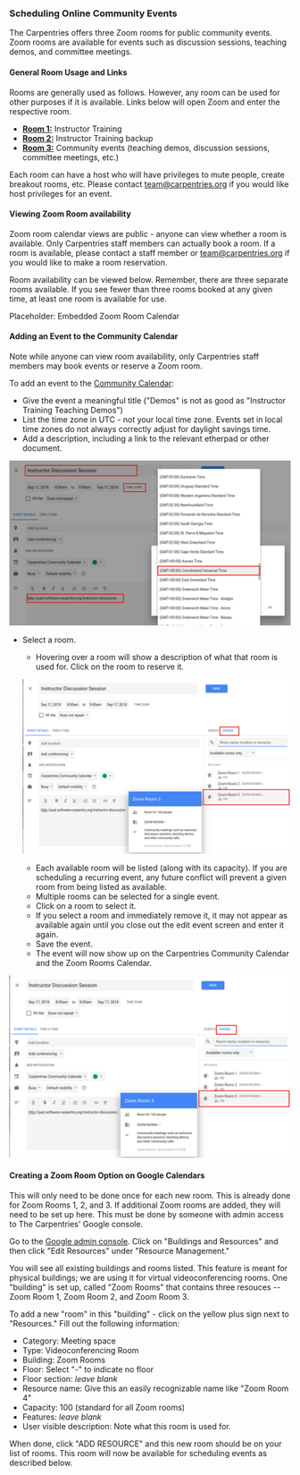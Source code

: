 
<script src="https://ajax.googleapis.com/ajax/libs/jquery/3.3.1/jquery.min.js"></script>
<script type="text/javascript" src="https://cdnjs.cloudflare.com/ajax/libs/jstimezonedetect/1.0.4/jstz.min.js"></script>
<script type="text/javascript">
  $(function(){
  var timezone = jstz.determine();
  var pt1 = '<iframe src="https://calendar.google.com/calendar/embed?title=The%20Carpentries%20Zoom%20Room%20Calendar&mode=WEEK&src=carpentries.org_35343537393139313639%40resource.calendar.google.com&src=carpentries.org_3339393239343835343734@resource.calendar.google.com&src=carpentries.org_3430303438333733343331@resource.calendar.google.com&ctz='
  var pt2 = '" style="border: 0" width="800" height="600" frameborder="0" scrolling="no"></iframe>'
  full_link = pt1 + timezone.name() + pt2;
  document.getElementById('zoom_calendar').innerHTML = full_link;
  // console.log(full_link); 
  });
</script>

### Scheduling Online Community Events

The Carpentries offers three Zoom rooms for public community events.  Zoom rooms are available for events such as discussion sessions, teaching demos, and committee meetings.


#### General Room Usage and Links

Rooms are generally used as follows.  However, any room can be used for other purposes if it is available.
Links below will open Zoom and enter the respective room.

* [**Room 1:**](https://carpentries.zoom.us/my/carpentriesroom1) Instructor Training
* [**Room 2:**](https://carpentries.zoom.us/my/carpentriesroom2) Instructor Training backup
* [**Room 3:**](https://carpentries.zoom.us/my/carpentriesroom3) Community events (teaching demos, discussion sessions, committee meetings, etc.)

Each room can have a host who will have privileges to mute people, create breakout rooms, etc.  Please contact team@carpentries.org if you would like host privileges for an event.

#### Viewing Zoom Room availability

Zoom room calendar views are public - anyone can view whether a room is available.  Only Carpentries staff members can actually book a room. If a room is available, please contact a staff member or team@carpentries.org if you would like to make a room reservation.

Room availability can be viewed below.  Remember, there are three separate rooms available.  If you see fewer than three rooms booked at any given time, at least one room is available for use.

<div id = 'zoom_calendar'>Placeholder: Embedded Zoom Room Calendar</div>

<p>

#### Adding an Event to the Community Calendar

Note while anyone can view room availability, only Carpentries staff members may book events or reserve a Zoom room.

To add an event to the [Community Calendar](https://calendar.google.com/calendar/embed?src=oseuuoht0tvjbokgg3noh8c47g%40group.calendar.google.com&ctz=America%2FNew_York):

* Give the event a meaningful title ("Demos" is not as good as "Instructor Training Teaching Demos")
* List the time zone in UTC - not your local time zone.  Events set in local time zones do not always correctly adjust for daylight savings time.
* Add a description, including a link to the relevant etherpad or other document.

![Event Setup](images/event_setup.png)

* Select a room.
    * Hovering over a room will show a description of what that room is used for.  Click on the room to reserve it.

    ![View Rooms](images/view_rooms.png)

    * Each available room will be listed (along with its capacity). If you are scheduling a recurring event, any future conflict will prevent a given room from being listed as available.
    * Multiple rooms can be selected for a single event.
    * Click on a room to select it.
    * If you select a room and immediately remove it, it may not appear as available again until you close out the edit event screen and enter it again.
    * Save the event.
    * The event will now show up on the Carpentries Community Calendar and the Zoom Rooms Calendar.

![View Rooms](images/view_rooms.png)

<p>

#### Creating a Zoom Room Option on Google Calendars

This will only need to be done once for each new room.  This is already done for Zoom Rooms 1, 2, and 3.  If additional Zoom rooms are added, they will need to be set up here.  This must be done by someone with admin access to The Carpentries' Google console.  

Go to the [Google admin console](https://admin.google.com/AdminHome?hl=en).  Click on "Buildings and Resources" and then click "Edit Resources" under "Resource Management."

You will see all existing buildings and rooms listed. This feature is meant for physical buildings; we are using it for virtual videoconferencing rooms. One "building" is set up, called "Zoom Rooms" that contains three resouces -- Zoom Room 1, Zoom Room 2, and Zoom Room 3.  

To add a new "room" in this "building" - click on the yellow plus sign next to "Resources."  Fill out the following information:

* Category: Meeting space
* Type: Videoconferencing Room
* Building: Zoom Rooms
* Floor: Select "-" to indicate no floor
* Floor section: *leave blank*
* Resource name: Give this an easily recognizable name like "Zoom Room 4"
* Capacity: 100 (standard for all Zoom rooms)
* Features: *leave blank*
* User visible description: Note what this room is used for.

When done, click "ADD RESOURCE" and this new room should be on your list of rooms.  This room will now be available for scheduling events as described below.